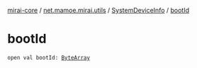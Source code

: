 [mirai-core](../../index.md) / [net.mamoe.mirai.utils](../index.md) / [SystemDeviceInfo](index.md) / [bootId](./boot-id.md)

# bootId

`open val bootId: `[`ByteArray`](https://kotlinlang.org/api/latest/jvm/stdlib/kotlin/-byte-array/index.html)